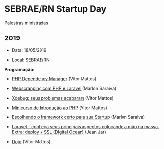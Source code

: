 # SEBRAE/RN Startup Day
Palestras ministradas

## 2019

* Data: 18/05/2019

* Local: SEBRAE/RN

**Programação:**

* [PHP Dependency Manager](http://slides.com/vitormattos/composer#/) (Vitor Mattos)

* [Webscranping com PHP e Laravel](https://github.com/PHP-RN/startup-day/tree/master/slides/2019/webscranping-com-php-e-laravel) (Marlon Saraiva)

* [Xdebug: seus problemas acabaram](#) (Vitor Mattos)

* [Minicurso de Introdução ao PHP](http://slides.com/vitormattos/php-primeiros-passos#/) (Vitor Mattos)

* [Escolhendo o framework certo para sua Startup](https://github.com/PHP-RN/startup-day/tree/master/slides/2019/escolhendo-o-framework-certo-para-sua-startup) (Marlon Saraiva)

* [Laravel - conheça seus principais aspectos colocando a mão na massa. Extra: deploy + SSL (DIgital Ocean)](https://github.com/PHP-RN/startup-day/tree/master/slides/2019/laravel-conheca-seus-principais-aspectos) (Jean Jar)

* [Dojo](http://slides.com/vitormattos/dojo#/) (Vitor Mattos)
